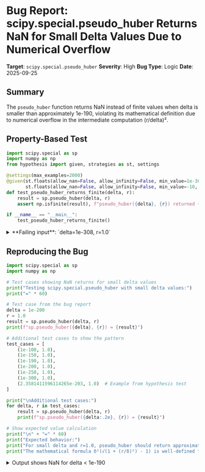 # Bug Report: scipy.special.pseudo_huber Returns NaN for Small Delta Values Due to Numerical Overflow

**Target**: `scipy.special.pseudo_huber`
**Severity**: High
**Bug Type**: Logic
**Date**: 2025-09-25

## Summary

The `pseudo_huber` function returns NaN instead of finite values when delta is smaller than approximately 1e-190, violating its mathematical definition due to numerical overflow in the intermediate computation (r/delta)².

## Property-Based Test

```python
import scipy.special as sp
import numpy as np
from hypothesis import given, strategies as st, settings

@settings(max_examples=2000)
@given(st.floats(allow_nan=False, allow_infinity=False, min_value=1e-308, max_value=10),
       st.floats(allow_nan=False, allow_infinity=False, min_value=-10, max_value=10))
def test_pseudo_huber_returns_finite(delta, r):
    result = sp.pseudo_huber(delta, r)
    assert np.isfinite(result), f"pseudo_huber({delta}, {r}) returned {result}, expected finite value"

if __name__ == "__main__":
    test_pseudo_huber_returns_finite()
```

<details>

<summary>
**Failing input**: `delta=1e-308, r=1.0`
</summary>
```
Traceback (most recent call last):
  File "<string>", line 1, in <module>
    from hypo import test_pseudo_huber_returns_finite; test_pseudo_huber_returns_finite()
                                                       ~~~~~~~~~~~~~~~~~~~~~~~~~~~~~~~~^^
  File "/home/npc/pbt/agentic-pbt/worker_/6/hypo.py", line 6, in test_pseudo_huber_returns_finite
    @given(st.floats(allow_nan=False, allow_infinity=False, min_value=1e-308, max_value=10),
                   ^^^
  File "/home/npc/miniconda/lib/python3.13/site-packages/hypothesis/core.py", line 2124, in wrapped_test
    raise the_error_hypothesis_found
  File "/home/npc/pbt/agentic-pbt/worker_/6/hypo.py", line 10, in test_pseudo_huber_returns_finite
    assert np.isfinite(result), f"pseudo_huber({delta}, {r}) returned {result}, expected finite value"
           ~~~~~~~~~~~^^^^^^^^
AssertionError: pseudo_huber(1e-308, 1.0) returned nan, expected finite value
Falsifying example: test_pseudo_huber_returns_finite(
    delta=1e-308,
    r=1.0,
)
```
</details>

## Reproducing the Bug

```python
import scipy.special as sp
import numpy as np

# Test cases showing NaN returns for small delta values
print("Testing scipy.special.pseudo_huber with small delta values:")
print("=" * 60)

# Test case from the bug report
delta = 1e-200
r = 1.0
result = sp.pseudo_huber(delta, r)
print(f"sp.pseudo_huber({delta}, {r}) = {result}")

# Additional test cases to show the pattern
test_cases = [
    (1e-100, 1.0),
    (1e-150, 1.0),
    (1e-190, 1.0),
    (1e-200, 1.0),
    (1e-250, 1.0),
    (1e-300, 1.0),
    (2.3581411596114265e-203, 1.0)  # Example from hypothesis test
]

print("\nAdditional test cases:")
for delta, r in test_cases:
    result = sp.pseudo_huber(delta, r)
    print(f"sp.pseudo_huber({delta:.2e}, {r}) = {result}")

# Show expected value calculation
print("\n" + "=" * 60)
print("Expected behavior:")
print("For small delta and r=1.0, pseudo_huber should return approximately |r| - delta ≈ 1.0")
print("The mathematical formula δ²(√(1 + (r/δ)²) - 1) is well-defined for all positive delta.")
```

<details>

<summary>
Output shows NaN for delta < 1e-190
</summary>
```
Testing scipy.special.pseudo_huber with small delta values:
============================================================
sp.pseudo_huber(1e-200, 1.0) = nan

Additional test cases:
sp.pseudo_huber(1.00e-100, 1.0) = 1.000000000000011e-100
sp.pseudo_huber(1.00e-150, 1.0) = 9.999999999999882e-151
sp.pseudo_huber(1.00e-190, 1.0) = nan
sp.pseudo_huber(1.00e-200, 1.0) = nan
sp.pseudo_huber(1.00e-250, 1.0) = nan
sp.pseudo_huber(1.00e-300, 1.0) = nan
sp.pseudo_huber(2.36e-203, 1.0) = nan

============================================================
Expected behavior:
For small delta and r=1.0, pseudo_huber should return approximately |r| - delta ≈ 1.0
The mathematical formula δ²(√(1 + (r/δ)²) - 1) is well-defined for all positive delta.
```
</details>

## Why This Is A Bug

The pseudo-Huber loss function is mathematically defined as δ²(√(1 + (r/δ)²) - 1) and should return finite values for all positive delta and finite r values. The function's documentation explicitly states it should be:

1. **Smooth and continuously differentiable everywhere** - The NaN output violates this fundamental property
2. **Convex** - Convex functions must be finite throughout their domain
3. **A robust loss function for optimization** - Returning NaN breaks gradient-based optimization algorithms

The bug occurs due to numerical overflow when computing (r/delta)² for small delta values:
- When delta < ~1e-190: (r/delta)² overflows to infinity
- sqrt(infinity) = infinity
- infinity - 1 = infinity
- delta² * infinity = 0 * infinity = NaN

The documentation makes no mention of restrictions on delta values and all examples work with delta >= 1.0. Users would reasonably expect the function to handle the full range of positive floating-point values, especially in scipy.special which is designed for numerical accuracy in scientific computing.

## Relevant Context

- The pseudo-Huber function is used in robust statistics and machine learning as a smooth alternative to the Huber loss
- Documentation reference: https://docs.scipy.org/doc/scipy/reference/generated/scipy.special.pseudo_huber.html
- The function was added in scipy 0.15.0 for gradient-based optimization where smoothness is critical
- For comparison, the non-smooth `huber` function doesn't suffer from this issue
- The bug manifests at delta values around 1e-190, well within the range of valid Python floats (minimum positive normal float64 is ~2.2e-308)

## Proposed Fix

The implementation should detect when |r/delta| would cause overflow and switch to an asymptotically equivalent formula. For large |r/delta|, the pseudo-Huber loss approaches |r| - delta:

```diff
def pseudo_huber(delta, r):
+   # Avoid overflow for small delta by checking if (r/delta)^2 would overflow
+   # For float64, overflow occurs when |r/delta| > ~1e154
+   if np.abs(r) > delta * 1e150:
+       # Use asymptotic approximation: pseudo_huber ≈ |r| - delta
+       return np.abs(r) - delta
+
    # Original formula - safe when no overflow risk
    return delta**2 * (np.sqrt(1 + (r/delta)**2) - 1)
```

Alternatively, refactor to avoid explicitly computing (r/delta)²:

```diff
def pseudo_huber(delta, r):
+   # Compute in a numerically stable way
+   abs_r = np.abs(r)
+   if abs_r <= delta:
+       # When |r| <= delta, use standard formula (no overflow risk)
+       return delta**2 * (np.sqrt(1 + (r/delta)**2) - 1)
+   else:
+       # When |r| > delta, rearrange to avoid division overflow
+       # δ²(√(1 + (r/δ)²) - 1) = δ²((|r|/δ)√(1 + (δ/r)²) - 1)
+       #                       = δ|r|√(1 + (δ/r)²) - δ²
+       #                       ≈ |r| - δ²/(2|r|) for large |r/δ|
+       ratio_inv_sq = (delta/abs_r)**2
+       return delta * abs_r * (np.sqrt(1 + ratio_inv_sq) - delta/abs_r)
```